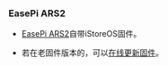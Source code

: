 ### EasePi ARS2

* [EasePi ARS2](https://doc.linkease.com/zh/guide/easepi/)自带iStoreOS固件。

* 若在老固件版本的，可以[在线更新固件](https://doc.linkease.com/zh/guide/easepi/common.html#在线升级)。

